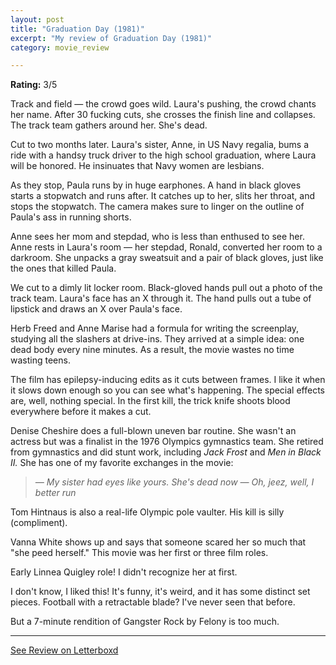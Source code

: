 ```yaml
---
layout: post
title: "Graduation Day (1981)"
excerpt: "My review of Graduation Day (1981)"
category: movie_review

---
```


**Rating:** 3/5

Track and field — the crowd goes wild. Laura's pushing, the crowd chants her name. After 30 fucking cuts, she crosses the finish line and collapses. The track team gathers around her. She's dead.

Cut to two months later. Laura's sister, Anne, in US Navy regalia, bums a ride with a handsy truck driver to the high school graduation, where Laura will be honored. He insinuates that Navy women are lesbians.

As they stop, Paula runs by in huge earphones. A hand in black gloves starts a stopwatch and runs after. It catches up to her, slits her throat, and stops the stopwatch. The camera makes sure to linger on the outline of Paula's ass in running shorts.

Anne sees her mom and stepdad, who is less than enthused to see her. Anne rests in Laura's room — her stepdad, Ronald, converted her room to a darkroom. She unpacks a gray sweatsuit and a pair of black gloves, just like the ones that killed Paula.

We cut to a dimly lit locker room. Black-gloved hands pull out a photo of the track team. Laura's face has an X through it. The hand pulls out a tube of lipstick and draws an X over Paula's face.

Herb Freed and Anne Marise had a formula for writing the screenplay, studying all the slashers at drive-ins. They arrived at a simple idea: one dead body every nine minutes. As a result, the movie wastes no time wasting teens.

The film has epilepsy-inducing edits as it cuts between frames. I like it when it slows down enough so you can see what's happening. The special effects are, well, nothing special. In the first kill, the trick knife shoots blood everywhere before it makes a cut.

Denise Cheshire does a full-blown uneven bar routine. She wasn't an actress but was a finalist in the 1976 Olympics gymnastics team. She retired from gymnastics and did stunt work, including <i>Jack Frost</i> and <i>Men in Black II.</i> She has one of my favorite exchanges in the movie: 

<blockquote><i>— My sister had eyes like yours. She's dead now
</i><i>— Oh, jeez, well, I better run</i></blockquote>Tom Hintnaus is also a real-life Olympic pole vaulter. His kill is silly (compliment).

Vanna White shows up and says that someone scared her so much that "she peed herself." This movie was her first or three film roles.

Early Linnea Quigley role! I didn't recognize her at first.

I don't know, I liked this! It's funny, it's weird, and it has some distinct set pieces. Football with a retractable blade? I've never seen that before.

But a 7-minute rendition of Gangster Rock by Felony is too much.

<hr>

[See Review on Letterboxd](https://boxd.it/6B1w5l)
